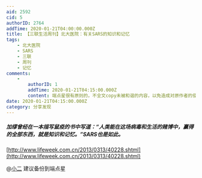 ```yaml
---
aid: 2592
cid: 5
authorID: 2764
addTime: 2020-01-21T04:00:00.000Z
title: 【三联生活周刊】北大医院：有关SARS的知识和记忆
tags:
    - 北大医院
    - SARS
    - 三联
    - 周刊
    - 记忆
comments:
    -
        authorID: 1
        addTime: 2020-01-21T04:15:00.000Z
        content: 端点星很有原则的，不全文copy未被和谐的内容，以免造成对原作者的侵权。
date: 2020-01-21T04:15:00.000Z
category: 分享发现
---
```


##### [](#%E5%8A%A0%E7%BC%AA%E6%9B%BE%E7%BB%8F%E5%9C%A8%E4%B8%80%E6%9C%AC%E6%8F%8F%E5%86%99%E9%BC%A0%E7%96%AB%E7%9A%84%E4%B9%A6%E4%B8%AD%E5%86%99%E9%81%93-%E4%BA%BA%E7%B1%BB%E8%83%BD%E5%9C%A8%E8%BF%99%E5%9C%BA%E7%97%85%E6%AF%92%E5%92%8C%E7%94%9F%E6%B4%BB%E7%9A%84%E8%B5%8C%E5%8D%9A%E4%B8%AD-%E8%B5%A2%E5%BE%97%E7%9A%84%E5%85%A8%E9%83%A8%E4%B8%9C%E8%A5%BF-%E5%B0%B1%E6%98%AF%E7%9F%A5%E8%AF%86%E5%92%8C%E8%AE%B0%E5%BF%86-sars%E4%B9%9F%E6%98%AF%E5%A6%82%E6%AD%A4)加缪曾经在一本描写鼠疫的书中写道：“人类能在这场病毒和生活的赌博中，赢得的全部东西，就是知识和记忆。”SARS也是如此。

[http://www.lifeweek.com.cn/2013/0313/40228.shtml](http://www.lifeweek.com.cn/2013/0313/40228.shtml)

@[小二](/member/%E5%B0%8F%E4%BA%8C) 建议备份到端点星
